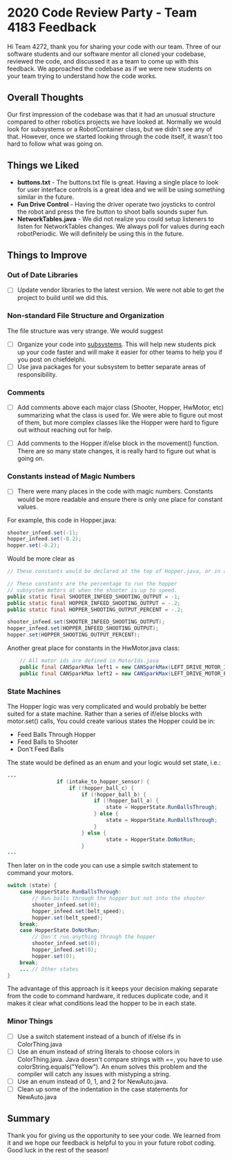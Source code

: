 # 2020 Code Review Party - Team 4183 Feedback
Hi Team 4272, thank you for sharing your code with our team. Three of our software students and our software mentor all cloned your codebase, reviewed the code, and discussed it as a team to come up with this feedback. We approached the codebase as if we were new students on your team trying to understand how the code works.

## Overall Thoughts
Our first impression of the codebase was that it had an unusual structure compared to other robotics projects we have looked at. Normally we would look for subsystems or a RobotContainer class, but we didn't see any of that. However, once we started looking through the code itself, it wasn't too hard to follow what was going on.

## Things we Liked
- **buttons.txt** - The buttons.txt file is great. Having a single place to look for user interface controls is a great idea and we will be using something similar in the future.
- **Fun Drive Control** - Having the driver operate two joysticks to control the robot and press the fire button to shoot balls sounds super fun.
- **NetworkTables.java** - We did not realize you could setup listeners to listen for NetworkTables changes. We always poll for values during each robotPeriodic. We will definitely be using this in the future.

## Things to Improve

### Out of Date Libraries
- [ ] Update vendor libraries to the latest version. We were not able to get the project to build until we did this.

### Non-standard File Structure and Organization
The file structure was very strange. We would suggest
- [ ] Organize your code into [subsystems](https://docs.wpilib.org/en/stable/docs/software/commandbased/subsystems.html). This will help new students pick up your code faster and will make it easier for other teams to help you if you post on chiefdelphi.
- [ ] Use java packages for your subsystem to better separate areas of responsibility.

### Comments
- [ ] Add comments above each major class (Shooter, Hopper, HwMotor, etc) summarizing what the class is used for. We were able to figure out most of them, but more complex classes like the Hopper were hard to figure out without reaching out for help.

- [ ] Add comments to the Hopper if/else block in the movement() function. There are so many state changes, it is really hard to figure out what is going on.

### Constants instead of Magic Numbers
- [ ] There were many places in the code with magic numbers. Constants would be more readable and ensure there is only one place for constant values.

For example, this code in Hopper.java:

```java
shooter_infeed.set(-1);
hopper_infeed.set(-0.2);
hopper.set(-0.2);
```

Would be more clear as
```java
// These constants would be declared at the top of Hopper.java, or in a separate HopperConstants.java file

// These constants are the percentage to run the hopper
// subsystem motors at when the shooter is up to speed.
public static final SHOOTER_INFEED_SHOOTING_OUTPUT = -1;
public static final HOPPER_INFEED_SHOOTING_OUTPUT = -.2;
public static final HOPPER_SHOOTING_OUTPUT_PERCENT = -.2;

shooter_infeed.set(SHOOTER_INFEED_SHOOTING_OUTPUT);
hopper_infeed.set(HOPPER_INFEED_SHOOTING_OUTPUT);
hopper.set(HOPPER_SHOOTING_OUTPUT_PERCENT);
```

Another great place for constants in the HwMotor.java class:

```java
    // All motor ids are defined in MotorIds.java
	public final CANSparkMax left1 = new CANSparkMax(LEFT_DRIVE_MOTOR_ID, MotorType.kBrushless);
	public final CANSparkMax left2 = new CANSparkMax(LEFT_DRIVE_MOTOR_FOLLOWER_ID, MotorType.kBrushless);
```

### State Machines
The Hopper logic was very complicated and would probably be better suited for a state machine. Rather than a series of if/else blocks with motor.set() calls, You could create various states the Hopper could be in:
* Feed Balls Through Hopper
* Feed Balls to Shooter
* Don't Feed Balls

The state would be defined as an enum and your logic would set state, i.e.:

```java
...
                if (intake_to_hopper_sensor) {
                    if (!hopper_ball_c) {
                        if (!hopper_ball_b) {
                            if (!hopper_ball_a) {
                                state = HopperState.RunBallsThrough;
                            } else {
                                state = HopperState.RunBallsThrough;
                            }
                        } else {
                                state = HopperState.DoNotRun;
                        }
...

```

Then later on in the code you can use a simple switch statement to command your motors.

```java
switch (state) {
    case HopperState.RunBallsThrough:
        // Run balls through the hopper but not into the shooter
        shooter_infeed.set(0);
        hopper_infeed.set(belt_speed);
        hopper.set(belt_speed);
    break;
    case HopperState.DoNotRun;
        // Don't run anything through the hopper
        shooter_infeed.set(0);
        hopper_infeed.set(0);
        hopper.set(0);
    break;
    ... // Other states
}
```

The advantage of this approach is it keeps your decision making separate from the code to command hardware, it reduces duplicate code, and it makes it clear what conditions lead the hopper to be in each state.

### Minor Things
- [ ] Use a switch statement instead of a bunch of if/else ifs in ColorThing.java
- [ ] Use an enum instead of string literals to choose colors in ColorThing.java. Java doesn't compare strings with ==, you have to use colorString.equals("Yellow"). An enum solves this problem and the compiler will catch any issues with mistyping a string.
- [ ] Use an enum instead of 0, 1, and 2 for NewAuto.java.
- [ ] Clean up some of the indentation in the case statements for NewAuto.java

## Summary
Thank you for giving us the opportunity to see your code. We learned from it and we hope our feedback is helpful to you in your future robot coding. Good luck in the rest of the season!

